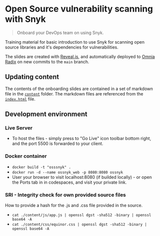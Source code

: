 # Open Source vulnerability scanning with Snyk

> Onboard your DevOps team on using Snyk.

Training material for basic introduction to use Snyk for scanning open source libraries and it's dependencies for vulnerabilities.

The slides are created with [Reveal.js](https://revealjs.com/), and automatically deployed to [Omnia Radix](https://radix.equinor.com) on new commits to the `main` branch.

## Updating content

The contents of the onboarding slides are contained in a set of markdown file in the [`content`](content) folder. The markdown files are referenced from the [`index.html`](index.html) file.

## Development environment

### Live Server

- To host the files - simply press to "Go Live" icon toolbar bottom right, and the port 5500 is forwarded to your client.

### Docker container

- `docker build -t "osssnyk" .`
- `docker run -d --name ossnyk_web -p 8080:8080 ossnyk`
- User your browser to visit localhost:8080 (if builded locally) - or open the Ports tab in in codespaces, and visit your private link.

### SRI - Integrity check for own provided source files

How to provide a hash for the .js and .css file provided in the source.

- `cat ./content/js/app.js | openssl dgst -sha512 -binary | openssl base64 -A`
- `cat ./content/css/equinor.css | openssl dgst -sha512 -binary | openssl base64 -A`
